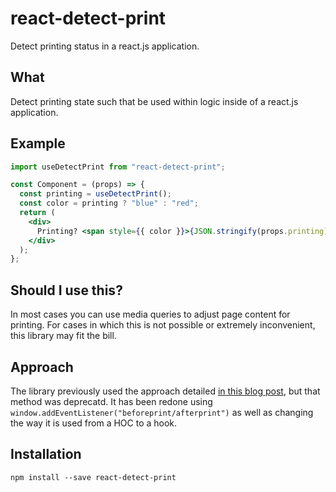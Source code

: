 # react-detect-print

Detect printing status in a react.js application.

## What

Detect printing state such that be used within logic inside of a react.js application.

## Example

```jsx
import useDetectPrint from "react-detect-print";

const Component = (props) => {
  const printing = useDetectPrint();
  const color = printing ? "blue" : "red";
  return (
    <div>
      Printing? <span style={{ color }}>{JSON.stringify(props.printing)}</span>
    </div>
  );
};
```

## Should I use this?

In most cases you can use media queries to adjust page content for printing. For cases in which this is not possible or extremely inconvenient, this library may fit the bill.

## Approach

The library previously used the approach detailed [in this blog post](https://www.tjvantoll.com/2012/06/15/detecting-print-requests-with-javascript/), but that method was deprecatd. It has been redone using `window.addEventListener("beforeprint/afterprint")` as well as changing the way it is used from a HOC to a hook.

## Installation

```
npm install --save react-detect-print
```
